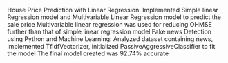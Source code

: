 House Price Prediction with Linear Regression: 
Implemented Simple linear Regression model and Multivariable Linear Regression model to predict the sale price
Multivariable linear regression was used for reducing OHMSE further than that of simple linear regression model
Fake news Detection using Python and Machine Learning:
Analyzed dataset containing news, implemented TfidfVectorizer, initialized PassiveAggressiveClassifier to fit the model
The final model created was 92.74% accurate
